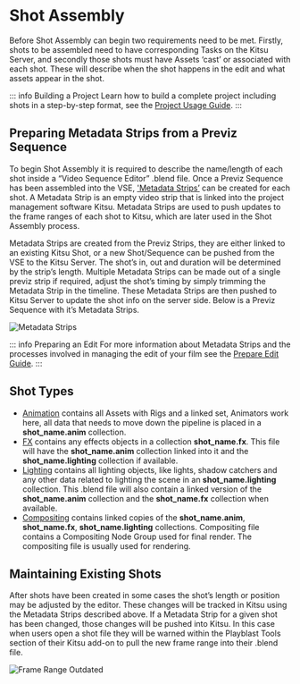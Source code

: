 # Shot Assembly


Before Shot Assembly can begin two requirements need to be met. Firstly, shots to be assembled need to have corresponding Tasks on the Kitsu Server, and secondly those shots must have Assets ‘cast’ or associated with each shot. These will describe when the shot happens in the edit and what assets appear in the shot.



::: info Building a Project
Learn how to build a complete project including shots in a step-by-step format, see the [Project Usage Guide](/artist-guide/project_tools/project-usage.md).
:::
## Preparing Metadata Strips from a Previz Sequence

To begin Shot Assembly it is required to describe the name/length of each shot inside a “Video Sequence Editor” .blend file. Once a Previz Sequence has been assembled into the VSE, ['Metadata Strips’](https://studio.blender.org/pipeline/addons/blender_kitsu#metadata-strips) can be created for each shot. A Metadata Strip is an empty video strip that is linked into the project management software Kitsu. Metadata Strips are used to push updates to the frame ranges of each shot to Kitsu, which are later used in the Shot Assembly process.

Metadata Strips are created from the Previz Strips, they are either linked to an existing Kitsu Shot, or a new Shot/Sequence can be pushed from the VSE to the Kitsu Server. The shot’s in, out and duration will be determined by the strip’s length. Multiple Metadata Strips can be made out of a single previz strip if required, adjust the shot’s timing by simply trimming the Metadata Strip in the timeline. These Metadata Strips are then pushed to Kitsu Server to update the shot info on the server side. Below is a Previz Sequence with it’s Metadata Strips.


![Metadata Strips](/media/pipeline-overview/shot-production/pets_metadata_strips.png)

::: info Preparing an Edit
For more information about Metadata Strips and the processes involved in managing the edit of your film see the [Prepare Edit Guide](/user-guide/project_tools/usage-sync-edit.md).
:::

<!--@include: ../../user-guide/project_tools/usage-build-shot-core.md-->

## Shot Types
* <span style="text-decoration:underline;">Animation</span> contains all Assets with Rigs and a linked set, Animators work here, all data that needs to move down the pipeline is placed in a **shot_name.anim** collection.
* <span style="text-decoration:underline;">FX</span> contains any effects objects in a collection **shot_name.fx**. This file will have the **shot_name.anim** collection linked into it and the **shot_name.lighting** collection if available.
* <span style="text-decoration:underline;">Lighting</span> contains all lighting objects, like lights, shadow catchers and any other data related to lighting the scene in an **shot_name.lighting** collection. This .blend file will also contain a linked version of the **shot_name.anim** collection and the **shot_name.fx** collection when available. 
* <span style="text-decoration:underline;">Compositing</span> contains linked copies of the **shot_name.anim**, **shot_name.fx**,  **shot_name.lighting** collections. Compositing file contains a Compositing Node Group used for final render. The compositing file is usually used for rendering.


## Maintaining Existing Shots

After shots have been created in some cases the shot’s length or position may be adjusted by the editor. These changes will be tracked in Kitsu using the Metadata Strips described above. If a Metadata Strip for a given shot has been changed, those changes will be pushed into Kitsu. In this case when users open a shot file they will be warned within the Playblast Tools section of their Kitsu add-on to pull the new frame range into their .blend file. 


![Frame Range Outdated](/media/pipeline-overview/shot-production/frame_range_out_of_date.png)